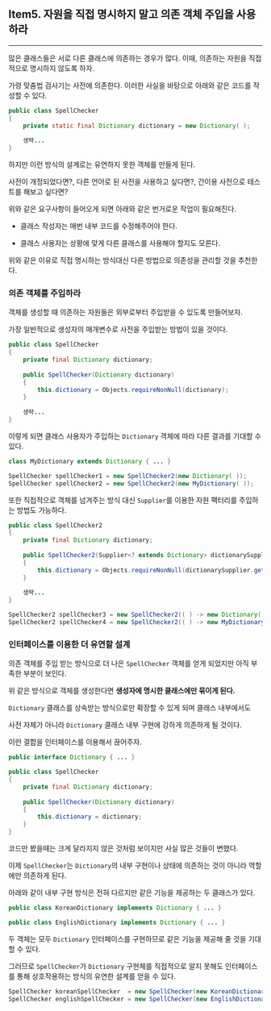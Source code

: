 ## Item5. 자원을 직접 명시하지 말고 의존 객체 주입을 사용하라

---
많은 클래스들은 서로 다른 클래스에 의존하는 경우가 많다. 이때, 의존하는 자원을 직접적으로 명시하지 않도록 하자.

가령 맞춤법 검사기는 사전에 의존한다. 이러한 사실을 바탕으로 아래와 같은 코드를 작성할 수 있다.
```java
public class SpellChecker
{
    private static final Dictionary dictionary = new Dictionary( );
    
    생략...
}
```
하지만 이런 방식의 설계로는 유연하지 못한 객체를 만들게 된다.

사전이 개정되었다면?, 다른 언어로 된 사전을 사용하고 싶다면?, 간이용 사전으로 테스트를 해보고 싶다면?

위와 같은 요구사항이 들어오게 되면 아래와 같은 번거로운 작업이 필요해진다.

- 클래스 작성자는 매번 내부 코드를 수정해주어야 한다.


- 클래스 사용자는 상황에 맞게 다른 클래스를 사용해야 할지도 모른다.

위와 같은 이유로 직접 명시하는 방식대신 다른 방법으로 의존성을 관리할 것을 추천한다.

### 의존 객체를 주입하라
객체를 생성할 때 의존하는 자원들은 외부로부터 주입받을 수 있도록 만들어보자.

가장 일반적으로 생성자의 매개변수로 사전을 주입받는 방법이 있을 것이다.
```java
public class SpellChecker
{
    private final Dictionary dictionary;
    
    public SpellChecker(Dictionary dictionary)
    {
        this.dictionary = Objects.requireNonNull(dictionary);
    }
    
    생략...
}
```
이렇게 되면 클래스 사용자가 주입하는 ```Dictionary``` 객체에 따라 다른 결과를 기대할 수 있다.
```java
class MyDictionary extends Dictionary { ... }
```
```java
SpellChecker spellChecker1 = new SpellChecker2(new Dictionary( ));
SpellChecker spellChecker2 = new SpellChecker2(new MyDictionary( ));
```
또한 직접적으로 객체를 넘겨주는 방식 대신 ```Supplier```를 이용한 자원 팩터리를 주입하는 방법도 가능하다.
```java
public class SpellChecker2
{
    private final Dictionary dictionary;
    
    public SpellChecker2(Supplier<? extends Dictionary> dictionarySupplier)
    {
        this.dictionary = Objects.requireNonNull(dictionarySupplier.get( ));
    }
    
    생략...
}
```
```java
SpellChecker2 spellChecker3 = new SpellChecker2(( ) -> new Dictionary( ));
SpellChecker2 spellChecker4 = new SpellChecker2(( ) -> new MyDictionary( ));
```

### 인터페이스를 이용한 더 유연할 설계
의존 객체를 주입 받는 방식으로 더 나은 ```SpellChecker``` 객체를 얻게 되었지만 아직 부족한 부분이 보인다.

위 같은 방식으로 객체를 생성한다면 **생성자에 명시한 클래스에만 묶이게 된다.**

```Dictionary``` 클래스를 상속받는 방식으로만 확장할 수 있게 되며 클래스 내부에서도

사전 자체가 아니라 ```Dictionary``` 클래스 내부 구현에 강하게 의존하게 될 것이다.

이런 결합을 인터페이스를 이용해서 끊어주자.

```java
public interface Dictionary { ... }
```
```java
public class SpellChecker
{
    private final Dictionary dictionary;
    
    public SpellChecker(Dictionary dictionary)
    {
        this.dictionary = dictionary;
    }
}
```

코드만 봤을때는 크게 달라지지 않은 것처럼 보이지만 사실 많은 것들이 변했다.

이제 ```SpellChecker```는 ```Dictionary```의 내부 구현이나 상태에 의존하는 것이 아니라 역할에만 의존하게 된다.

아래와 같이 내부 구현 방식은 전혀 다르지만 같은 기능을 제공하는 두 클래스가 있다.
```java
public class KoreanDictionary implements Dictionary { ... }
```
```java
public class EnglishDictionary implements Dictionary { ... }
```

두 객체는 모두 ```Dictionary``` 인터페이스를 구현하므로 같은 기능을 제공해 줄 것을 기대할 수 있다.

그러므로 ```SpellChecker```가 ```Dictionary``` 구현체를 직접적으로 알지 못해도 인터페이스를 통해 상호작용하는 방식의 유연한 설계를 얻을 수 있다.

```java
SpellChecker koreanSpellChecker  = new SpellChecker(new KoreanDictionary( ));
SpellChecker englishSpellChecker = new SpellChecker(new EnglishDictionary( ));
```

